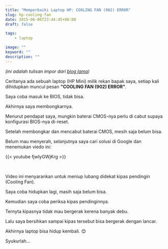 ```yaml
---
title: "Memperbaiki Laptop HP: COOLING FAN (902) ERROR"
slug: hp-cooling-fan
date: 2015-06-06T23:44:45+08:00
draft: false

tags:
    - laptop

image: ""
keyword: ""
description: ""
---
```


_(ini adalah tulisan impor dari [blog lama](http://imtkj.blogspot.co.id/2015/06/memperbaiki-laptop-hp-cooling-fan-902.html))_

Ceritanya ada sebuah laptop (HP Mini) milik rekan bapak saya, setiap kali dihidupkan muncul pesan __"COOLING FAN (902) ERROR"__.

Saya coba masuk ke BIOS, tidak bisa.

Akhirnya saya membongkarnya.

Menurut pendapat saya, mungkin baterai CMOS-nya perlu di cabut supaya 
konfigurasi BIOS-nya di-reset.

Setelah membongkar dan mencabut baterai CMOS, mesih saja belum bisa.

Belum mau menyerah, selanjutnya saya cari solusi di Google dan menemukan viedo ini: 

{{< youtube fjwIyGWjKrg >}}

<br>

Video ini menyarankan untuk meniup lubang didekat kipas 
pendingin (Cooling Fan).

Saya coba hidupkan lagi, masih saja belum bisa.

Kemudian saya coba periksa kipas pendinginnya.

Ternyta kipasnya tidak mau bergerak kerena banyak debu.

Lalu saya bersihkan sampai kipas tersebut bisa bergerak dengan lancar.

Akhirnya laptop bisa hidup kembali. 😊 

Syukurlah...